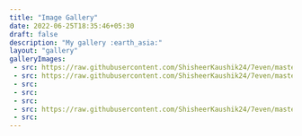```yaml
---
title: "Image Gallery"
date: 2022-06-25T18:35:46+05:30
draft: false
description: "My gallery :earth_asia:"
layout: "gallery"
galleryImages:
 - src: https://raw.githubusercontent.com/ShisheerKaushik24/7even/master/exampleSite/static/images/gallery/jaiselmer.jpg
 - src: https://raw.githubusercontent.com/ShisheerKaushik24/7even/master/exampleSite/static/images/gallery/pic2.jpg
 - src: 
 - src: 
 - src: 
 - src: https://raw.githubusercontent.com/ShisheerKaushik24/7even/master/exampleSite/static/images/gallery/shimla.jpg
 - src:  
---
```

